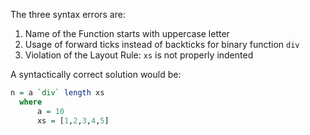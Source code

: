 The three syntax errors are:

1. Name of the Function starts with uppercase letter
2. Usage of forward ticks instead of backticks for binary function `div`
3. Violation of the Layout Rule: `xs` is not properly indented

A syntactically correct solution would be:

```hs
n = a `div` length xs
  where
      a = 10
      xs = [1,2,3,4,5]
```

